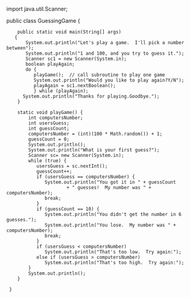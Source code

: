 import java.util.Scanner; 

public class GuessingGame {
     
        public static void main(String[] args) 
       {
           System.out.println("Let's play a game.  I'll pick a number between");
           System.out.println("1 and 100, and you try to guess it.");
           Scanner sc1 = new Scanner(System.in); 
           boolean playAgain;
           do {
              playGame();  // call subroutine to play one game
              System.out.println("Would you like to play again?Y/N");
              playAgain = sc1.nextBoolean();  
              } while (playAgain);
          System.out.println("Thanks for playing.Goodbye.");
        }         
        
        static void playGame() {
            int computersNumber; 
            int usersGuess;      
            int guessCount;      
            computersNumber = (int)(100 * Math.random()) + 1;
            guessCount = 0;
            System.out.println();
            System.out.println("What is your first guess?");
            Scanner sc= new Scanner(System.in);   
            while (true) {
               usersGuess = sc.nextInt();  
               guessCount++;
               if (usersGuess == computersNumber) {
                  System.out.println("You got it in " + guessCount
                          + " guesses!  My number was " + computersNumber);
                  break;  
               }
               if (guessCount == 10) {
                  System.out.println("You didn't get the number in 6 guesses.");
                  System.out.println("You lose.  My number was " + computersNumber);
                  break;  
               }
               if (usersGuess < computersNumber)
                  System.out.println("That's too low.  Try again:");
               else if (usersGuess > computersNumber)
                  System.out.println("That's too high.  Try again:");
            }
            System.out.println();
        } 
                    
     }
